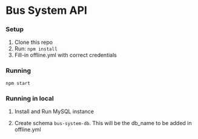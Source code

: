 # Bus System API

### Setup

1. Clone this repo
2. Run: `npm install`
3. Fill-in offline.yml with correct credentials

### Running

```
npm start
```

### Running in local

1. Install and Run MySQL instance

2. Create schema `bus-system-db`. This will be the db_name to be added in offline.yml
